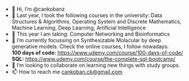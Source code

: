 - 👋 Hi, I’m @cankobanz
- 👀 Last year, I took the following courses in the university: Data Structures & Algorithms, Operating System and Discrete Mathematics, Machine Learning, Deep Learning, Artificial Intelligence
- :rocket: This year I am taking: Computer Networking and Bioinformatics
- 🌱 I’m currently focussing on Synthesizable Molacular by deep generative models. 
Check the online courses, I follow nowadays:  
**100 days of code:** https://www.udemy.com/course/100-days-of-code/  
**SQL:** https://www.udemy.com/course/the-complete-sql-bootcamp/
- 💞️ I’m looking to collaborate on learning new things with study groups.
- 📫 How to reach me cankoban.ck@gmail.com

<!---
cankobanz/cankobanz is a ✨ special ✨ repository because its `README.md` (this file) appears on your GitHub profile.
You can click the Preview link to take a look at your changes.
--->
